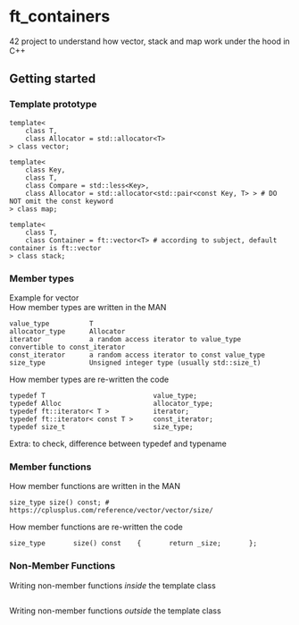 # ft_containers
42 project to understand how vector, stack and map work under the hood in C++  
## Getting started
### Template prototype
```
template<
    class T,
    class Allocator = std::allocator<T>
> class vector;

template<
    class Key,
    class T,
    class Compare = std::less<Key>,
    class Allocator = std::allocator<std::pair<const Key, T> > # DO NOT omit the const keyword
> class map;

template<
    class T,
    class Container = ft::vector<T> # according to subject, default container is ft::vector
> class stack;

```
### Member types
Example for vector  
How member types are written in the MAN  
```
value_type          T
allocator_type      Allocator
iterator            a random access iterator to value_type	convertible to const_iterator
const_iterator      a random access iterator to const value_type
size_type           Unsigned integer type (usually std::size_t) 
```
How member types are re-written the code  
```
typedef	T                           value_type;
typedef Alloc                       allocator_type;
typedef ft::iterator< T >           iterator;
typedef ft::iterator< const T >     const_iterator;
typedef size_t                      size_type;
```
Extra: to check, difference between typedef and typename  

### Member functions
How member functions are written in the MAN  
```
size_type size() const; # https://cplusplus.com/reference/vector/vector/size/
```
How member functions are re-written the code  
```
size_type       size() const    {		return _size; 	    };
```
### Non-Member Functions
Writing non-member functions _inside_ the template class
```
```
Writing non-member functions _outside_ the template class
